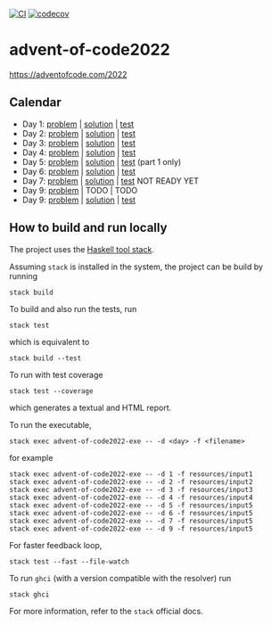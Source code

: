 [![CI](https://github.com/alessandrocandolini/advent-of-code2022/actions/workflows/ci.yml/badge.svg)](https://github.com/alessandrocandolini/advent-of-code2022/actions/workflows/ci.yml) [![codecov](https://codecov.io/gh/alessandrocandolini/advent-of-code2022/branch/main/graph/badge.svg?token=P1OXMBYk3O)](https://codecov.io/gh/alessandrocandolini/advent-of-code2022)

# advent-of-code2022

https://adventofcode.com/2022

## Calendar
- Day 1: [problem](https://adventofcode.com/2022/day/1) | [solution](src/Day1.hs) | [test](test/Day1Spec.hs)
- Day 2: [problem](https://adventofcode.com/2022/day/2) | [solution](src/Day2.hs) | [test](test/Day2Spec.hs)
- Day 3: [problem](https://adventofcode.com/2022/day/3) | [solution](src/Day3.hs) | [test](test/Day3Spec.hs)
- Day 4: [problem](https://adventofcode.com/2022/day/4) | [solution](src/Day4.hs) | [test](test/Day4Spec.hs)
- Day 5: [problem](https://adventofcode.com/2022/day/5) | [solution](src/Day5.hs) | [test](test/Day5Spec.hs) (part 1 only)
- Day 6: [problem](https://adventofcode.com/2022/day/6) | [solution](src/Day6.hs) | [test](test/Day6Spec.hs)
- Day 7: [problem](https://adventofcode.com/2022/day/7) | [solution](src/Day7.hs) | [test](test/Day7Spec.hs) NOT READY YET
- Day 9: [problem](https://adventofcode.com/2022/day/8) | TODO | TODO
- Day 9: [problem](https://adventofcode.com/2022/day/9) | [solution](src/Day9.hs) | [test](test/Day9Spec.hs)

## How to build and run locally

The project uses the [Haskell tool stack](https://docs.haskellstack.org/en/stable/README/).

Assuming `stack` is installed in the system, the project can be build by running
```
stack build
```
To build and also run the tests, run
```
stack test
```
which is equivalent to
```
stack build --test
```
To run with test coverage
```
stack test --coverage
```
which generates a textual and HTML report.

To run the executable,
```
stack exec advent-of-code2022-exe -- -d <day> -f <filename>
```
for example
```
stack exec advent-of-code2022-exe -- -d 1 -f resources/input1
stack exec advent-of-code2022-exe -- -d 2 -f resources/input2
stack exec advent-of-code2022-exe -- -d 3 -f resources/input3
stack exec advent-of-code2022-exe -- -d 4 -f resources/input4
stack exec advent-of-code2022-exe -- -d 5 -f resources/input5
stack exec advent-of-code2022-exe -- -d 6 -f resources/input5
stack exec advent-of-code2022-exe -- -d 7 -f resources/input5
stack exec advent-of-code2022-exe -- -d 9 -f resources/input5
```
For faster feedback loop,
```
stack test --fast --file-watch
```
To run `ghci` (with a version compatible with the resolver) run
```
stack ghci
```
For more information, refer to the `stack` official docs.
